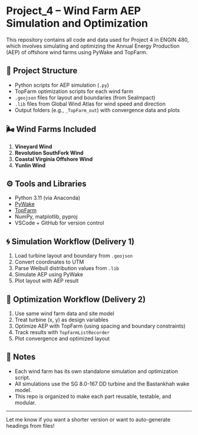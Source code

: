 # Project_4 – Wind Farm AEP Simulation and Optimization

This repository contains all code and data used for Project 4 in ENGIN 480, which involves simulating and optimizing the Annual Energy Production (AEP) of offshore wind farms using PyWake and TopFarm.

## 📁 Project Structure

- Python scripts for AEP simulation (`.py`)
- TopFarm optimization scripts for each wind farm
- `.geojson` files for layout and boundaries (from SeaImpact)
- `.lib` files from Global Wind Atlas for wind speed and direction
- Output folders (e.g., `_TopFarm_out`) with convergence data and plots

## 🌬️ Wind Farms Included

1. **Vineyard Wind**
2. **Revolution SouthFork Wind**
3. **Coastal Virginia Offshore Wind**
4. **Yunlin Wind**

## ⚙️ Tools and Libraries

- Python 3.11 (via Anaconda)
- [PyWake](https://github.com/TopFarm/PyWake)
- [TopFarm](https://github.com/TopFarm/TopFarm2)
- NumPy, matplotlib, pyproj
- VSCode + GitHub for version control

## 🌀 Simulation Workflow (Delivery 1)

1. Load turbine layout and boundary from `.geojson`
2. Convert coordinates to UTM
3. Parse Weibull distribution values from `.lib`
4. Simulate AEP using PyWake
5. Plot layout with AEP result

## 🔧 Optimization Workflow (Delivery 2)

1. Use same wind farm data and site model
2. Treat turbine (x, y) as design variables
3. Optimize AEP with TopFarm (using spacing and boundary constraints)
4. Track results with `TopFarmListRecorder`
5. Plot convergence and optimized layout

## 📌 Notes

- Each wind farm has its own standalone simulation and optimization script.
- All simulations use the SG 8.0-167 DD turbine and the Bastankhah wake model.
- This repo is organized to make each part reusable, testable, and modular.

---

Let me know if you want a shorter version or want to auto-generate headings from files!
